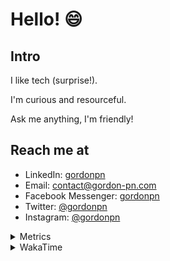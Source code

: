 # Hello! 😄

## Intro

I like tech (surprise!).

I'm curious and resourceful.

Ask me anything, I'm friendly!

## Reach me at

- LinkedIn: [gordonpn](https://www.linkedin.com/in/gordonpn/)
- Email: [contact@gordon-pn.com](mailto:contact@gordon-pn.com)
- Facebook Messenger: [gordonpn](https://www.messenger.com/t/Gordonpn)
- Twitter: [@gordonpn](https://twitter.com/Gordonpn)
- Instagram: [@gordonpn](https://www.instagram.com/gordonpn/)

<details>
  <summary>Metrics</summary>

  <img align="center" src="https://github.com/gordonpn/gordonpn/blob/master/github-metrics.svg" alt="GitHub Metrics">

</details>

<details>
  <summary>WakaTime</summary>

  <!--START_SECTION:waka-->
📊 **This Week I Spent My Time On** 

```text
💬 Programming Languages: 
Brazil Dependency Config 10 mins             ███████░░░░░░░░░░░░░░░░░░   26.12 % 
Properties               10 mins             ██████░░░░░░░░░░░░░░░░░░░   25.89 % 
Java                     6 mins              ████░░░░░░░░░░░░░░░░░░░░░   15.75 % 
SQL                      4 mins              ███░░░░░░░░░░░░░░░░░░░░░░   11.82 % 
Groovy                   4 mins              ███░░░░░░░░░░░░░░░░░░░░░░   10.73 % 

🔥 Editors: 
IntelliJ IDEA            34 mins             ██████████████████████░░░   86.50 % 
VS Code                  5 mins              ███░░░░░░░░░░░░░░░░░░░░░░   13.50 % 
```


 Last Updated on 06/12/2024 10:25:45 UTC
<!--END_SECTION:waka-->
</details>
